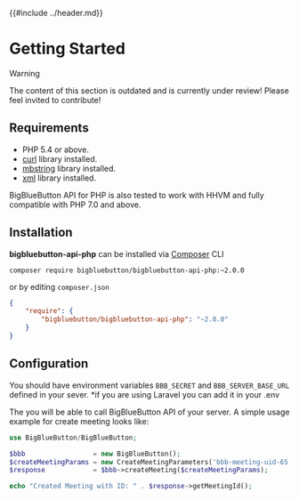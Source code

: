{{#include ../header.md}}

# Getting Started
> [!WARNING]  
> The content of this section is outdated and is currently under review!
> Please feel invited to contribute!

## Requirements

- PHP 5.4 or above.
- [curl](https://php.net/manual/book.curl.php) library installed.
- [mbstring](https://php.net/manual/book.mbstring.php) library installed.
- [xml](https://php.net/manual/book.xml.php) library installed.

BigBlueButton API for PHP is also tested to work with HHVM and fully compatible with PHP 7.0 and above.

## Installation

**bigbluebutton-api-php** can be installed via [Composer][composer] CLI

```
composer require bigbluebutton/bigbluebutton-api-php:~2.0.0
```

or by editing `composer.json`

```json
{
    "require": {
        "bigbluebutton/bigbluebutton-api-php": "~2.0.0"
    }
}
```

[composer]: https://getcomposer.org


## Configuration
You should have environment variables ```BBB_SECRET``` and ```BBB_SERVER_BASE_URL``` defined in your sever.
\*if you are using Laravel you can add it in your .env

The you will be able to call BigBlueButton API of your server. A simple usage example for create meeting looks like:

```php
use BigBlueButton/BigBlueButton;

$bbb                 = new BigBlueButton();
$createMeetingParams = new CreateMeetingParameters('bbb-meeting-uid-65', 'BigBlueButton API Meeting');
$response            = $bbb->createMeeting($createMeetingParams);

echo "Created Meeting with ID: " . $response->getMeetingId();
```